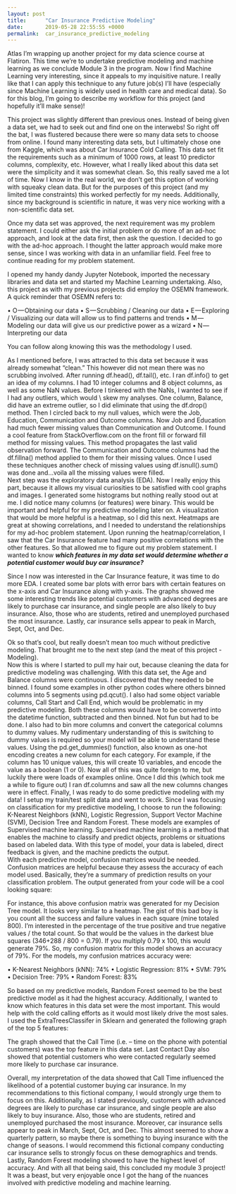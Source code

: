 ```yaml
---
layout: post
title:      "Car Insurance Predictive Modeling"
date:       2019-05-28 22:55:55 +0000
permalink:  car_insurance_predictive_modeling
---
```



Atlas I’m wrapping up another project for my data science course at Flatiron.  This time we’re to undertake predictive modeling and machine learning as we conclude Module 3 in the program.  Now I find Machine Learning very interesting, since it appeals to my inquisitive nature.  I really like that I can apply this technique to any future job(s) I’ll have (especially since Machine Learning is widely used in health care and medical data).  So for this blog, I’m going to describe my workflow for this project (and hopefully it’ll make sense)!

This project was slightly different than previous ones.  Instead of being given a data set, we had to seek out and find one on the interwebs!  So right off the bat, I was flustered because there were so many data sets to choose from online.  I found many interesting data sets, but I ultimately chose one from Kaggle, which was about Car Insurance Cold Calling.  This data set fit the requirements such as a minimum of 1000 rows, at least 10 predictor columns, complexity, etc.  However, what I really liked about this data set were the simplicity and it was somewhat clean.  So, this really saved me a lot of time.  Now I know in the real world, we don’t get this option of working with squeaky clean data.  But for the purposes of this project (and my limited time constraints) this worked perfectly for my needs.  Additionally, since my background is scientific in nature, it was very nice working with a non-scientific data set.  

Once my data set was approved, the next requirement was my problem statement.  I could either ask the initial problem or do more of an ad-hoc approach, and look at the data first, then ask the question.  I decided to go with the ad-hoc approach.  I thought the latter approach would make more sense, since I was working with data in an unfamiliar field.  Feel free to continue reading for my problem statement.

I opened my handy dandy Jupyter Notebook, imported the necessary libraries and data set and started my Machine Learning undertaking.  Also, this project as with my previous projects did employ the OSEMN framework.  A quick reminder that OSEMN refers to:

•	O — Obtaining our data
•	S — Scrubbing / Cleaning our data
•	E — Exploring / Visualizing our data will allow us to find patterns and trends
•	M — Modeling our data will give us our predictive power as a wizard
•	N — Interpreting our data

You can follow along knowing this was the methodology I used.

As I mentioned before, I was attracted to this data set because it was already somewhat “clean.”  This however did not mean there was no scrubbing involved.  After running df.head(), df.tail(), etc. I ran df.info() to get an idea of my columns.  I had 10 integer columns and 8 object columns, as well as some NaN values.  Before I tinkered with the NaNs, I wanted to see if I had any outliers, which would \ skew my analyses.  One column, Balance, did have an extreme outlier, so I did eliminate that using the df.drop() method.  Then I circled back to my null values, which were the Job, Education, Communication and Outcome columns.  Now Job and Education had much fewer missing values than Communication and Outcome.  I found a cool feature from StackOverflow.com on the front fill or forward fill method for missing values.  This method propagates the last valid observation forward.  The Communication and Outcome columns had the df.fillna() method applied to them for their missing values.  Once I used these techniques another check of missing values using df.isnull().sum() was done and…voila all the missing values were filled.  
Next step was the exploratory data analysis (EDA).  Now I really enjoy this part, because it allows my visual curiosities to be satisfied with cool graphs and images.  I generated some histograms but nothing really stood out at me.  I did notice many columns (or features) were binary.  This would be important and helpful for my predictive modeling later on.  A visualization that would be more helpful is a heatmap, so I did this next.  Heatmaps are great at showing correlations, and I needed to understand the relationships for my ad-hoc problem statement.  Upon running the heatmap/correlation, I saw that the Car Insurance feature had many positive correlations with the other features.  So that allowed me to figure out my problem statement.  I wanted to know ***which features in my data set would determine whether a potential customer would buy car insurance?***

Since I now was interested in the Car Insurance feature, it was time to do more EDA.  I created some bar plots with error bars with certain features on the x-axis and Car Insurance along with y-axis.  The graphs showed me some interesting trends like potential customers with advanced degrees are likely to purchase car insurance, and single people are also likely to buy insurance.  Also, those who are students, retired and unemployed purchased the most insurance.  Lastly, car insurance sells appear to peak in March, Sept, Oct, and Dec.  

[](https://github.com/Sugaboo/dsc-3-final-project-online-ds-pt-112618/blob/master/mod3graph1.png)

[](https://github.com/Sugaboo/dsc-3-final-project-online-ds-pt-112618/blob/master/mod3graph2.png)

 
Ok so that’s cool, but really doesn’t mean too much without predictive modeling.  That brought me to the next step (and the meat of this project - Modeling).  
Now this is where I started to pull my hair out, because cleaning the data for predictive modeling was challenging.  With this data set, the Age and Balance columns were continuous.  I discovered that they needed to be binned.  I found some examples in other python codes where others binned columns into 5 segments using pd.qcut().  I also had some object variable columns, Call Start and Call End, which would be problematic in my predictive modeling.  Both these columns would have to be converted into the datetime function, subtracted and then binned.  Not fun but had to be done.  I also had to bin more columns and convert the categorical columns to dummy values.  My rudimentary understanding of this is switching to dummy values is required so your model will be able to understand these values.  Using the pd.get_dummies() function, also known as one-hot encoding creates a new column for each category.  For example, if the column has 10 unique values, this will create 10 variables, and encode the value as a boolean (1 or 0).  Now all of this was quite foreign to me, but luckily there were loads of examples online.  Once I did this (which took me a while to figure out) I ran df.columns and saw all the new columns changes were in effect.
Finally, I was ready to do some predictive modeling with my data!  I setup my train/test split data and went to work.  Since I was focusing on classification for my predictive modeling, I choose to run the following: K-Nearest Neighbors (kNN), Logistic Regression, Support Vector Machine (SVM), Decision Tree and Random Forest.  These models are examples of Supervised machine learning.  Supervised machine learning is a method that enables the machine to classify and predict objects, problems or situations based on labeled data.  With this type of model, your data is labeled, direct feedback is given, and the machine predicts the output.  
With each predictive model, confusion matrices would be needed.  Confusion matrices are helpful because they assess the accuracy of each model used.  Basically, they’re a summary of prediction results on your classification problem.  The output generated from your code will be a cool looking square:
 
 [](https://github.com/Sugaboo/dsc-3-final-project-online-ds-pt-112618/blob/master/mod3graph3.png)
 
 
For instance, this above confusion matrix was generated for my Decision Tree model.  It looks very similar to a heatmap.  The gist of this bad boy is you count all the success and failure values in each square (mine totaled 800).  I’m interested in the percentage of the true positive and true negative values / the total count.  So that would be the values in the darkest blue squares (346+288 / 800 = 0.79).  If you multiply 0.79 x 100, this would generate 79%.  So, my confusion matrix for this model shows an accuracy of 79%.  For the models, my confusion matrices accuracy were:

•	K-Nearest Neighbors (kNN): 74%
•	Logistic Regression: 81%
•	SVM: 79%
•	Decision Tree: 79%
•	Random Forest: 83%

So based on my predictive models, Random Forest seemed to be the best predictive model as it had the highest accuracy.  Additionally, I wanted to know which features in this data set were the most important.  This would help with the cold calling efforts as it would most likely drive the most sales.  I used the ExtraTreesClassifer in Sklearn and generated the following graph of the top 5 features: 

[](https://github.com/Sugaboo/dsc-3-final-project-online-ds-pt-112618/blob/master/mod3graph4.png)
 
The graph showed that the Call Time (i.e. – time on the phone with potential customers) was the top feature in this data set.  Last Contact Day also showed that potential customers who were contacted regularly seemed more likely to purchase car insurance.

Overall, my interpretation of the data showed that Call Time influenced the likelihood of a potential customer buying car insurance.  In my recommendations to this fictional company, I would strongly urge them to focus on this.  Additionally, as I stated previously, customers with advanced degrees are likely to purchase car insurance, and single people are also likely to buy insurance.  Also, those who are students, retired and unemployed purchased the most insurance.  Moreover, car insurance sells appear to peak in March, Sept, Oct, and Dec.  This almost seemed to show a quarterly pattern, so maybe there is something to buying insurance with the change of seasons.  I would recommend this fictional company conducting car insurance sells to strongly focus on these demographics and trends.  Lastly, Random Forest modeling showed to have the highest level of accuracy.  And with all that being said, this concluded my module 3 project!  It was a beast, but very enjoyable once I got the hang of the nuances involved with predictive modeling and machine learning.  

